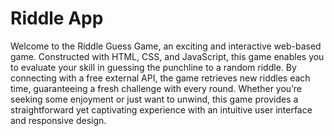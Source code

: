 # Riddle App

Welcome to the Riddle Guess Game, an exciting and interactive web-based game. Constructed with HTML, CSS, and JavaScript, this game enables you to evaluate your skill in guessing the punchline to a random riddle. By connecting with a free external API, the game retrieves new riddles each time, guaranteeing a fresh challenge with every round. Whether you’re seeking some enjoyment or just want to unwind, this game provides a straightforward yet captivating experience with an intuitive user interface and responsive design.

